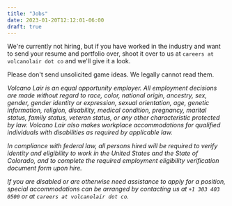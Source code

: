 ```yaml
---
title: "Jobs"
date: 2023-01-20T12:12:01-06:00
draft: true
---
```


We're currently not hiring, but if you have worked in the industry and want to send your resume and portfolio over, shoot it over to us at `careers at volcanolair dot co` and we'll give it a look.

Please don't send unsolicited game ideas. We legally cannot read them.

*Volcano Lair is an equal opportunity employer. All employment decisions are made without regard to race, color, national origin, ancestry, sex, gender, gender identity or expression, sexual orientation, age, genetic information, religion, disability, medical condition, pregnancy, marital status, family status, veteran status, or any other characteristic protected by law. Volcano Lair also makes workplace accommodations for qualified individuals with disabilities as required by applicable law.*

*In compliance with federal law, all persons hired will be required to verify identity and eligibility to work in the United States and the State of Colorado, and to complete the required employment eligibility verification document form upon hire.*

*If you are disabled or are otherwise need assistance to apply for a position, special accommodations can be arranged by contacting us at `+1 303 403 0500` or at `careers at volcanolair dot co`.*
